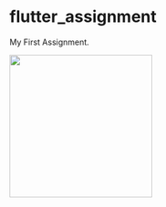 # flutter_assignment

My First Assignment.

<img src="https://user-images.githubusercontent.com/23151079/140612036-496ae7c1-475d-4835-afb9-01e3748b3dcb.mp4" width=250>
